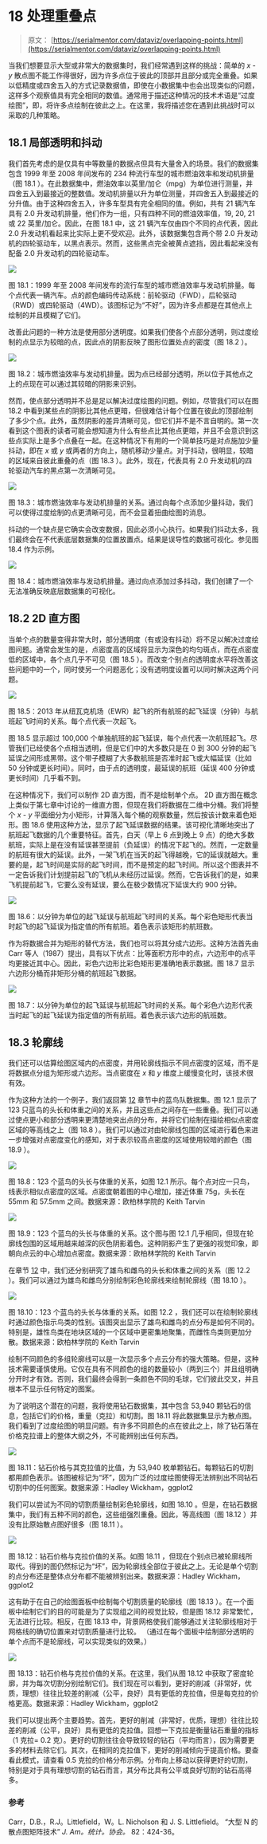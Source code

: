 # 18 处理重叠点

> 原文： [https://serialmentor.com/dataviz/overlapping-points.html](https://serialmentor.com/dataviz/overlapping-points.html)

当我们想要显示大型或非常大的数据集时，我们经常遇到这样的挑战：简单的 *x* - *y* 散点图不能工作得很好，因为许多点位于彼此的顶部并且部分或完全重叠。如果以低精度或四舍五入的方式记录数据值，即使在小数据集中也会出现类似的问题，这样多个观察值具有完全相同的数值。通常用于描述这种情况的技术术语是“过度绘图”，即，将许多点绘制在彼此之上。在这里，我将描述您在遇到此挑战时可以采取的几种策略。

## 18.1 局部透明和抖动

我们首先考虑的是仅具有中等数量的数据点但具有大量舍入的场景。我们的数据集包含 1999 年至 2008 年间发布的 234 种流行车型的城市燃油效率和发动机排量（图 18.1 ）。在此数据集中，燃油效率以英里/加仑（mpg）为单位进行测量，并四舍五入到最接近的整数值。发动机排量以升为单位测量，并四舍五入到最接近的分升值。由于这种四舍五入，许多车型具有完全相同的值。例如，共有 21 辆汽车具有 2.0 升发动机排量，他们作为一组，只有四种不同的燃油效率值，19, 20, 21 或 22 英里/加仑。因此，在图 18.1 中，这 21 辆汽车仅由四个不同的点代表，因此 2.0 升发动机看起来比实际上更不受欢迎。此外，该数据集包含两个带 2.0 升发动机的四轮驱动车，以黑点表示。然而，这些黑点完全被黄点遮挡，因此看起来没有配备 2.0 升发动机的四轮驱动车。

![](img/f345a15a0acd26074b29589ce00b25dd.jpg)

图 18.1：1999 年至 2008 年间发布的流行车型的城市燃油效率与发动机排量。每个点代表一辆汽车。点的颜色编码传动系统：前轮驱动（FWD），后轮驱动（RWD）或四轮驱动（4WD）。该图标记为“不好”，因为许多点都是在其他点上绘制的并且模糊了它们。

改善此问题的一种方法是使用部分透明度。如果我们使各个点部分透明，则过度绘制的点显示为较暗的点，因此点的阴影反映了图形位置处点的密度（图 18.2 ）。

![](img/d391720c83d0de8f56df1b8c4a92b739.jpg)

图 18.2：城市燃油效率与发动机排量。因为点已经部分透明，所以位于其他点之上的点现在可以通过其较暗的阴影来识别。

然而，使点部分透明并不总是足以解决过度绘图的问题。例如，尽管我们可以在图 18.2 中看到某些点的阴影比其他点更暗，但很难估计每个位置在彼此的顶部绘制了多少个点。此外，虽然阴影的差异清晰可见，但它们并不是不言自明的。第一次看到这个图表的读者可能会想知道为什么有些点比其他点更暗，并且不会意识到这些点实际上是多个点叠在一起。在这种情况下有用的一个简单技巧是对点施加少量抖动，即在 *x* 或 *y* 或两者的方向上，随机移动少量点。对于抖动，很明显，较暗的区域来自彼此重叠的点（图 18.3 ）。此外，现在，代表具有 2.0 升发动机的四轮驱动汽车的黑点第一次清晰可见。

![](img/c5d7c2a96331eb8db82d3400b10c076e.jpg)

图 18.3：城市燃油效率与发动机排量的关系。通过向每个点添加少量抖动，我们可以使得过度绘制的点更清晰可见，而不会显着扭曲绘图的消息。

抖动的一个缺点是它确实会改变数据，因此必须小心执行。如果我们抖动太多，我们最终会在不代表底层数据集的位置放置点。结果是误导性的数据可视化。参见图 18.4 作为示例。

![](img/99a9107e1bec74468c887ae9c256ad26.jpg)

图 18.4：城市燃油效率与发动机排量。通过向点添加过多抖动，我们创建了一个无法准确反映底层数据集的可视化。

## 18.2 2D 直方图

当单个点的数量变得非常大时，部分透明度（有或没有抖动）将不足以解决过度绘图问题。通常会发生的是，点密度高的区域将显示为深色的均匀斑点，而在点密度低的区域中，各个点几乎不可见（图 18.5 ）。而改变个别点的透明度水平将改善这些问题中的一个，同时使另一个问题恶化；没有透明度设置可以同时解决这两个问题。

![](img/36a99ef2560df031b20735f9c079395f.jpg)

图 18.5：2013 年从纽瓦克机场（EWR）起飞的所有航班的起飞延误（分钟）与航班起飞时间的关系。每个点代表一次起飞。

图 18.5 显示超过 100,000 个单独航班的起飞延误，每个点代表一次航班起飞。尽管我们已经使各个点相当透明，但是它们中的大多数只是在 0 到 300 分钟的起飞延误之间形成黑带。这个带子模糊了大多数航班是否准时起飞或大幅延误（比如 50 分钟或更长时间）。同时，由于点的透明度，最延误的航班（延误 400 分钟或更长时间）几乎看不到。

在这种情况下，我们可以制作 2D 直方图，而不是绘制单个点。 2D 直方图在概念上类似于第七章中讨论的一维直方图，但现在我们将数据在二维中分桶。我们将整个 *x* - *y* 平面细分为小矩形，计算落入每个桶的观察数量，然后按该计数来着色矩形。图 18.6 使用这种方法，显示了起飞延误数据的结果。该可视化清晰地突出了航班起飞数据的几个重要特征。首先，白天（早上 6 点到晚上 9 点）的绝大多数航班，实际上是在没有延误甚至提前（负延误）的​​情况下起飞的。然而，一定数量的航班有很大的延误。此外，一架飞机在当天的起飞得越晚，它的延误就越大。重要的是，起飞时间是实际的起飞时间，而不是预定的起飞时间。所以这个图表并不一定告诉我们计划提前起飞的飞机从未经历过延误。然而，它告诉我们的是，如果飞机提前起飞，它要么没有延误，要么在极少数情况下延误大约 900 分钟。

![](img/dda901bdf850f3f1a4078e75b0692f8b.jpg)

图 18.6：以分钟为单位的起飞延误与航班起飞时间的关系。每个彩色矩形代表当时起飞的起飞延误为指定值的所有航班。着色表示该矩形的航班数。

作为将数据合并为矩形的替代方法，我们也可以将其分成六边形。这种方法首先由 Carr 等人（1987）提出，具有以下优点：比等面积方形中的点，六边形中的点平均更接近其中心。因此，彩色六边形比彩色矩形更准确地表示数据。图 18.7 显示六边形分桶而非矩形分桶的航班起飞数据。

![](img/a87d75b85fc9e1df0e248f7e47d3bbc5.jpg)

图 18.7：以分钟为单位的起飞延误与航班起飞时间的关系。每个彩色六边形代表当时起飞的起飞延误为指定值的所有航班。着色表示该六边形的航班数。

## 18.3 轮廓线

我们还可以估算绘图区域内的点密度，并用轮廓线指示不同点密度的区域，而不是将数据点分组为矩形或六边形。当点密度在 *x* 和 *y* 维度上缓慢变化时，该技术很有效。

作为这种方法的一个例子，我们返回第 [12](visualizing-associations.html#visualizing-associations) 章节中的蓝鸟队数据集。图 12.1 显示了 123 只蓝鸟的头长和体重之间的关系，并且这些点之间存在一些重叠。我们可以通过使点更小和部分透明来更清楚地突出点的分布，并将它们绘制在描绘相似点密度区域的等高线之上（图 18.8 ）。我们可以通过对由轮廓线包围的区域进行着色来进一步增强对点密度变化的感知，对于表示较高点密度的区域使用较暗的颜色（图 18.9 ）。

![](img/4a70baf6fc15a6acd02675324243c164.jpg)

图 18.8：123 个蓝鸟的头长与体重的关系，如图 12.1 所示。每个点对应一只鸟，线表示相似点密度的区域。点密度朝着图的中心增加，接近体重 75g，头长在 55mm 和 57.5mm 之间。数据来源：欧柏林学院的 Keith Tarvin

![](img/97a546315ae9339eb8096500fada3860.jpg)

图 18.9：123 个蓝鸟的头长与体重的关系。这个图与图 12.1 几乎相同，但现在轮廓线包围的区域用越来越深的灰色阴影着色。这种阴影产生了更强的视觉印象，即朝向点云的中心增加点密度。数据来源：欧柏林学院的 Keith Tarvin

在章节 [12](visualizing-associations.html#visualizing-associations) 中，我们还分别研究了雄鸟和雌鸟的头长和体重之间的关系（图 12.2 ）。我们可以通过为雄鸟和雌鸟分别绘制彩色轮廓线来绘制轮廓线（图 18.10 ）。

![](img/62f4b6ab53cfa7db3c4e96604a4a7684.jpg)

图 18.10：123 个蓝鸟的头长与体重的关系。如图 12.2 ，我们还可以在绘制轮廓线时通过颜色指示鸟类的性别。该图突出显示了雄鸟和雌鸟的点分布是如何不同的。特别是，雄性鸟类在地块区域的一个区域中更密集地聚集，而雌性鸟类则更加分散。数据来源：欧柏林学院的 Keith Tarvin

绘制不同颜色的多组轮廓线可以是一次显示多个点云分布的强大策略。但是，这种技术需要谨慎使用。它仅在具有不同颜色的组的数量较小（两到三个）并且组明确分开时才有效。否则，我们最终会得到一条颜色不同的毛球，它们彼此交叉，并且根本不显示任何特定的图案。

为了说明这个潜在的问题，我将使用钻石数据集，其中包含 53,940 颗钻石的信息，包括它们的价格，重量（克拉）和切割。图 18.11 将此数据集显示为散点图。我们看到了过度绘图的明显问题。有许多不同颜色的点在彼此之上，除了钻石落在价格克拉谱上的整体大纲之外，不可能辨别出任何东西。

![](img/445657b8b96ebb32eac6f61142afaee1.jpg)

图 18.11：钻石价格与其克拉值的比值，为 53,940 枚单颗钻石。每颗钻石的切割都用颜色表示。该图被标记为“坏”，因为广泛的过度绘图使得无法辨别出不同钻石切割中的任何图案。数据来源：Hadley Wickham，ggplot2

我们可以尝试为不同的切割质量绘制彩色轮廓线，如图 18.10 。但是，在钻石数据集中，我们有五种不同的颜色，这些组强烈重叠。因此，等高线图（图 18.12 ）并没有比原始散点图好很多（图 18.11 ）。

![](img/27649340133660591a227b39f72d4a27.jpg)

图 18.12：钻石价格与克拉价值的关系。如图 18.11 ，但现在个别点已被轮廓线所取代。得到的图仍然标记为“坏”，因为轮廓线全部位于彼此之上。无论是单个切割的点分布还是整体点分布都不能被辨别出来。数据来源：Hadley Wickham，ggplot2

这有助于在自己的绘图面板中绘制每个切割质量的轮廓线（图 18.13 ）。在一个面板中绘制它们的目的可能是为了实现组之间的视觉比较，但是图 18.12 非常繁忙，无法进行比较。相反，在图 18.13 中，背景网格使我们能够通过关注轮廓线相对于网格线的确切位置来对切割质量进行比较。 （通过在每个面板中绘制部分透明的单个点而不是轮廓线，可以实现类似的效果。）

![](img/f9121ff8b76cbd7ae189ddc16683c6f4.jpg)

图 18.13：钻石价格与克拉价值的关系。在这里，我们从图 18.12 中获取了密度轮廓，并为每次切割分别绘制它们。我们现在可以看到，更好的削减（非常好，优质，理想）往往比较差的削减（公平，良好）具有更低的克拉值，但是每克拉的价格更高。数据来源：Hadley Wickham，ggplot2

我们可以提出两个主要趋势。首先，更好的削减（非常好，优质，理想）往往比较差的削减（公平，良好）具有更低的克拉值。回想一下克拉是衡量钻石重量的指标（1 克拉= 0.2 克）。更好的切割往往会导致较轻的钻石（平均而言），因为需要更多的材料去除它们。其次，在相同的克拉值下，更好的削减倾向于提高价格。要查看此模式，请查看 0.5 克拉的价格分布示例。分布向上移动以获得更好的切割，特别是对于具有理想切割的钻石而言，其分布比具有公平或良好切割的钻石高得多。

### 参考

Carr，D.B.，R.J。Littlefield，W。L. Nicholson 和 J. S. Littlefield。 “大型 N 的散点图矩阵技术” _J. Am。统计。协会。_ 82：424-36。